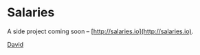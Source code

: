 # Salaries

A side project coming soon – [http://salaries.io](http://salaries.io).

[David](http://david.ingledow.co.uk)
